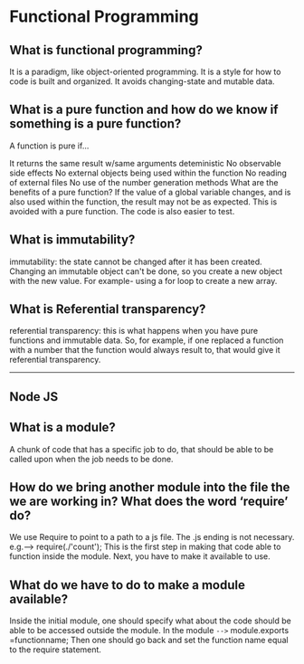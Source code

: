 # Functional Programming

## What is functional programming?
It is a paradigm, like object-oriented programming. It is a style for how to code is built and organized. It avoids changing-state and mutable data.

## What is a pure function and how do we know if something is a pure function?
A function is pure if...

It returns the same result w/same arguments deteministic
No observable side effects
No external objects being used within the function
No reading of external files
No use of the number generation methods
What are the benefits of a pure function?
If the value of a global variable changes, and is also used within the function, the result may not be as expected. This is avoided with a pure function. The code is also easier to test.

## What is immutability?
immutability: the state cannot be changed after it has been created. Changing an immutable object can't be done, so you create a new object with the new value. For example- using a for loop to create a new array.

## What is Referential transparency?
referential transparency: this is what happens when you have pure functions and immutable data. So, for example, if one replaced a function with a number that the function would always result to, that would give it referential transparency.

---
## **Node JS**

## What is a module?
A chunk of code that has a specific job to do, that should be able to be called upon when the job needs to be done.

## How do we bring another module into the file the we are working in? What does the word ‘require’ do?
We use Require to point to a path to a js file. The .js ending is not necessary. e.g.--> require(./'count'); This is the first step in making that code able to function inside the module. Next, you have to make it available to use.

## What do we have to do to make a module available?
Inside the initial module, one should specify what about the code should be able to be accessed outside the module. In the module `-->` module.exports =functionname; Then one should go back and set the function name equal to the require statement.
